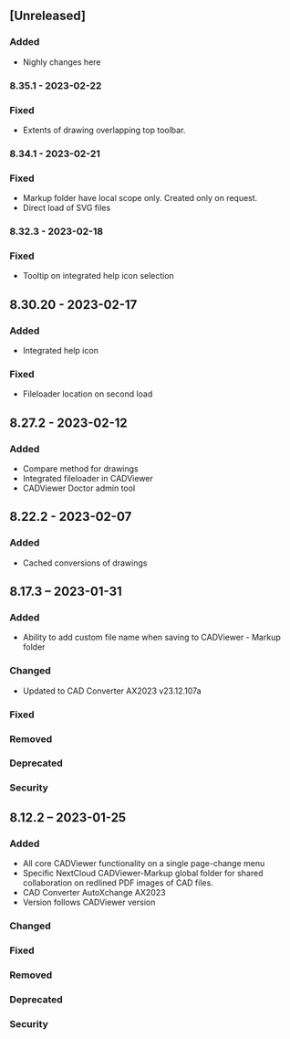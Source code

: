 ## [Unreleased]
### Added
- Nighly changes here


### 8.35.1 - 2023-02-22
### Fixed
- Extents of drawing overlapping top toolbar. 

### 8.34.1 - 2023-02-21
### Fixed
- Markup folder have local scope only. Created only on request.
- Direct load of SVG files


### 8.32.3 - 2023-02-18
### Fixed
- Tooltip on integrated help icon selection

## 8.30.20 - 2023-02-17
### Added
- Integrated help icon
### Fixed
- Fileloader location on second load



## 8.27.2 - 2023-02-12
### Added
- Compare method for drawings
- Integrated fileloader in CADViewer
- CADViewer Doctor admin tool


## 8.22.2  - 2023-02-07
### Added
- Cached conversions of drawings





## 8.17.3 – 2023-01-31
### Added
- Ability to add custom file name when saving to CADViewer - Markup folder

### Changed
- Updated to CAD Converter AX2023 v23.12.107a 


### Fixed

### Removed

### Deprecated

### Security



## 8.12.2 – 2023-01-25
### Added
- All core CADViewer functionality on a single page-change menu
- Specific NextCloud CADViewer-Markup global folder for shared collaboration on redlined PDF images of CAD files.
- CAD Converter AutoXchange  AX2023
- Version follows CADViewer version

### Changed

### Fixed

### Removed

### Deprecated

### Security
